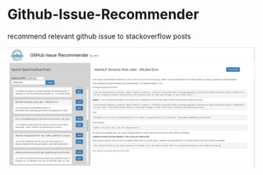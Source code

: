 # Github-Issue-Recommender
recommend relevant github issue to stackoverflow posts

![效果图](static\img.png)